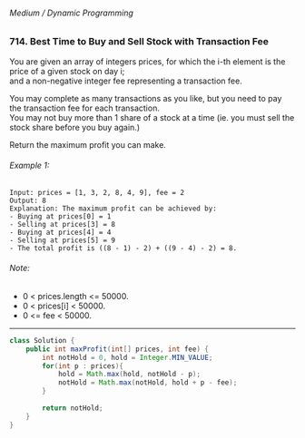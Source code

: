 ###### Medium / Dynamic Programming

### 714. Best Time to Buy and Sell Stock with Transaction Fee

You are given an array of integers prices, for which the i-th element is the price of a given stock on day i;   
and a non-negative integer fee representing a transaction fee.

You may complete as many transactions as you like, but you need to pay the transaction fee for each transaction.   
You may not buy more than 1 share of a stock at a time (ie. you must sell the stock share before you buy again.)

Return the maximum profit you can make.

###### Example 1:
```
Input: prices = [1, 3, 2, 8, 4, 9], fee = 2
Output: 8
Explanation: The maximum profit can be achieved by:
- Buying at prices[0] = 1
- Selling at prices[3] = 8
- Buying at prices[4] = 4
- Selling at prices[5] = 9
- The total profit is ((8 - 1) - 2) + ((9 - 4) - 2) = 8.
```
###### Note:
- 0 < prices.length <= 50000.
- 0 < prices[i] < 50000.
- 0 <= fee < 50000.

***

```java
class Solution {
    public int maxProfit(int[] prices, int fee) {
        int notHold = 0, hold = Integer.MIN_VALUE;
        for(int p : prices){
            hold = Math.max(hold, notHold - p);
            notHold = Math.max(notHold, hold + p - fee);
        }
        
        return notHold;
    }
}
```
